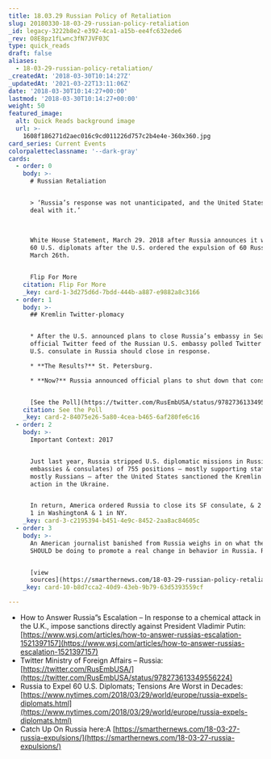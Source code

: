 ```yaml
---
title: 18.03.29 Russian Policy of Retaliation
slug: 20180330-18-03-29-russian-policy-retaliation
_id: legacy-3222b8e2-e392-4ca1-a15b-ee4fc632ede6
_rev: O8E8pz1fLwnc3fN7JVF03C
type: quick_reads
draft: false
aliases:
  - 18-03-29-russian-policy-retaliation/
_createdAt: '2018-03-30T10:14:27Z'
_updatedAt: '2021-03-22T13:11:06Z'
date: '2018-03-30T10:14:27+00:00'
lastmod: '2018-03-30T10:14:27+00:00'
weight: 50
featured_image:
  alt: Quick Reads background image
  url: >-
    1608f186271d2aec016c9cd011226d757c2b4e4e-360x360.jpg
card_series: Current Events
colorpaletteclassname: '--dark-gray'
cards:
  - order: 0
    body: >-
      # Russian Retaliation


      > ‘Russia’s response was not unanticipated, and the United States will
      deal with it.’  
        
        
        
      White House Statement, March 29. 2018 after Russia announces it will expel
      60 U.S. diplomats after the U.S. ordered the expulsion of 60 Russians on
      March 26th.


      Flip For More
    citation: Flip For More
    _key: card-1-3d275d6d-7bdd-444b-a887-e9882a8c3166
  - order: 1
    body: >-
      ## Kremlin Twitter-plomacy


      * After the U.S. announced plans to close Russia’s embassy in Seattle, the
      official Twitter feed of the Russian U.S. embassy polled Twitter on which
      U.S. consulate in Russia should close in response.

      * **The Results?** St. Petersburg.

      * **Now?** Russia announced official plans to shut down that consulate.


      [See the Poll](https://twitter.com/RusEmbUSA/status/978273613349556224)
    citation: See the Poll
    _key: card-2-84075e26-5a80-4cea-b465-6af280fe6c16
  - order: 2
    body: >-
      Important Context: 2017


      Just last year, Russia stripped U.S. diplomatic missions in Russia (ie.
      embassies & consulates) of 755 positions – mostly supporting staff – and
      mostly Russians – after the United States sanctioned the Kremlin for its
      action in the Ukraine.


      In return, America ordered Russia to close its SF consulate, & 2 annexes –
      1 in WashingtonA & 1 in NY.
    _key: card-3-c2195394-b451-4e9c-8452-2aa8ac84605c
  - order: 3
    body: >-
      An American journalist banished from Russia weighs in on what the U.S.
      SHOULD be doing to promote a real change in behavior in Russia. Read more:


      [view
      sources](https://smarthernews.com/18-03-29-russian-policy-retaliation/)
    _key: card-10-b8d7cca2-40d9-43eb-9b79-63d5393559cf

---
```

* How to Answer Russia”s Escalation – In response to a chemical attack in the U.K., impose sanctions directly against President Vladimir Putin: [https://www.wsj.com/articles/how-to-answer-russias-escalation-1521397157](https://www.wsj.com/articles/how-to-answer-russias-escalation-1521397157)
* Twitter Ministry of Foreign Affairs – Russia: [https://twitter.com/RusEmbUSA/](https://twitter.com/RusEmbUSA/status/978273613349556224)
* Russia to Expel 60 U.S. Diplomats; Tensions Are Worst in Decades: [https://www.nytimes.com/2018/03/29/world/europe/russia-expels-diplomats.html](https://www.nytimes.com/2018/03/29/world/europe/russia-expels-diplomats.html)
* Catch Up On Russia here:A [https://smarthernews.com/18-03-27-russia-expulsions/](https://smarthernews.com/18-03-27-russia-expulsions/)